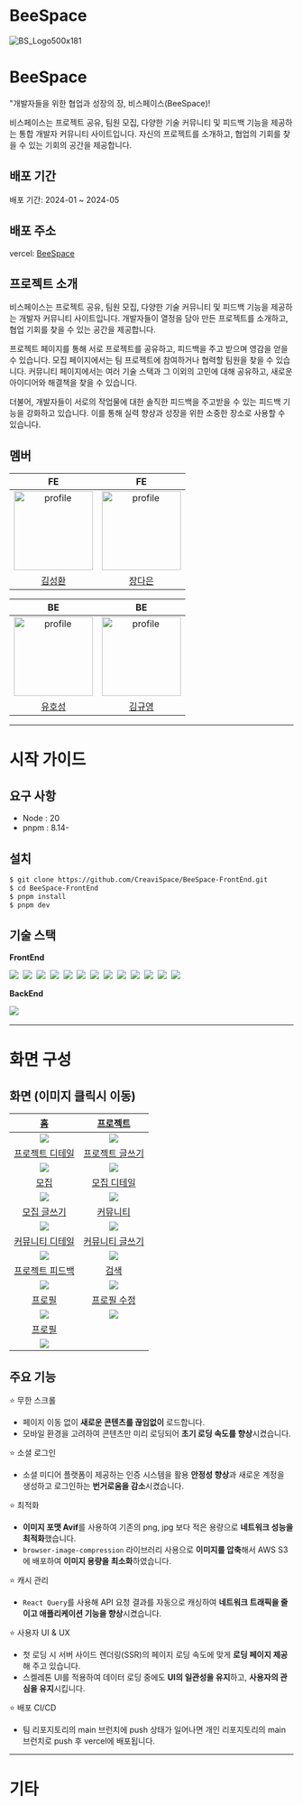 # BeeSpace

![BS_Logo500x181](https://github.com/CreaviSpace/BeeSpace-FrontEnd/assets/97121074/27534123-e13a-4cc3-a9d6-de4ab5407cf6)

# BeeSpace

"개발자들을 위한 협업과 성장의 장, 비스페이스(BeeSpace)!

비스페이스는 프로젝트 공유, 팀원 모집, 다양한 기술 커뮤니티 및 피드백 기능을 제공하는 통합 개발자 커뮤니티 사이트입니다. 자신의 프로젝트를 소개하고, 협업의 기회를 찾을 수 있는 기회의 공간을 제공합니다.

## 배포 기간

배포 기간: 2024-01 ~ 2024-05

## 배포 주소

vercel: [BeeSpace](https://beespace.vercel.app/)

## 프로젝트 소개

비스페이스는 프로젝트 공유, 팀원 모집, 다양한 기술 커뮤니티 및 피드백 기능을 제공하는 개발자 커뮤니티 사이트입니다. 개발자들이 열정을 담아 만든 프로젝트를 소개하고, 협업 기회를 찾을 수 있는 공간을 제공합니다.

프로젝트 페이지를 통해 서로 프로젝트를 공유하고, 피드백을 주고 받으며 영감을 얻을 수 있습니다. 모집 페이지에서는 팀 프로젝트에 참여하거나 협력할 팀원을 찾을 수 있습니다. 커뮤니티 페이지에서는 여러 기술 스택과 그 이외의 고민에 대해 공유하고, 새로운 아이디어와 해결책을 찾을 수 있습니다.

더불어, 개발자들이 서로의 작업물에 대한 솔직한 피드백을 주고받을 수 있는 피드백 기능을 강화하고 있습니다. 이를 통해 실력 향상과 성장을 위한 소중한 장소로 사용할 수 있습니다.

## 멤버

| FE | FE |
| :---: | :---: |
| <a href="https://github.com/springhana"><img src="https://avatars.githubusercontent.com/u/97121074?v=4" alt="profile" width="140" height="140"></a> | <a href="https://github.com/pionoiq"><img src="https://avatars.githubusercontent.com/u/101159509?v=4" alt="profile" width="140" height="140"></a> |
| [김성환](https://github.com/springhana) | [장다은](https://github.com/pionoiq) |

| BE | BE |
| :---: | :---: |
| <a href="https://github.com/YuHoSeong"><img src="https://avatars.githubusercontent.com/u/82141580?v=4" alt="profile" width="140" height="140"></a> | <a href="https://github.com/K-KY"><img src="https://avatars.githubusercontent.com/u/66647057?s=96&v=4" alt="profile" width="140" height="140"></a> |
| [유호성](https://github.com/YuHoSeong) | [김규영](https://github.com/K-KY) | 

---

# 시작 가이드

## 요구 사항

- Node : 20
- pnpm : 8.14-

## 설치

```bash
$ git clone https://github.com/CreaviSpace/BeeSpace-FrontEnd.git
$ cd BeeSpace-FrontEnd
$ pnpm install
$ pnpm dev
```

## 기술 스택

<div>
  <p><strong>FrontEnd</strong></p>
  <img src="https://img.shields.io/badge/html5-E34F26?style=for-the-badge&logo=html5&logoColor=white"/>&nbsp 
  <img src="https://img.shields.io/badge/css3-1572B6?style=for-the-badge&logo=css3&logoColor=white"/>&nbsp 
  <img src="https://img.shields.io/badge/javascript-F7DF1E?style=for-the-badge&logo=javascript&logoColor=white"/>&nbsp 
  <img src="https://img.shields.io/badge/typescript-3178C6?style=for-the-badge&logo=typescript&logoColor=white"/>&nbsp 
  <img src="https://img.shields.io/badge/react-61DAFB?style=for-the-badge&logo=react&logoColor=white"/>&nbsp 
  <img src="https://img.shields.io/badge/next.js-000000?style=for-the-badge&logo=next.js&logoColor=white"/>&nbsp 
  <img src="https://img.shields.io/badge/zustand-764ABC?style=for-the-badge&logo=zustand&logoColor=white"/>&nbsp 
  <img src="https://img.shields.io/badge/reactquery-FF4154?style=for-the-badge&logo=redux&logoColor=white"/>&nbsp 
  <img src="https://img.shields.io/badge/chakra ui-319795?style=for-the-badge&logo=chakra ui&logoColor=white"/>&nbsp 
  <img src="https://img.shields.io/badge/github-181717?style=for-the-badge&logo=github&logoColor=white"/>&nbsp 
  <img src="https://img.shields.io/badge/notion-000000?style=for-the-badge&logo=notion&logoColor=white"/>&nbsp 
  <img src="https://img.shields.io/badge/prettier-F7B93E?style=for-the-badge&logo=prettier&logoColor=white"/>&nbsp 
  <img src="https://img.shields.io/badge/eslint-4B32C3?style=for-the-badge&logo=eslint&logoColor=white"/>&nbsp 
</div>


<div>
  <p><strong>BackEnd</strong></p>
  <img src="https://img.shields.io/badge/springboot-6DB33F?style=for-the-badge&logo=springboot&logoColor=white"/>&nbsp 
</div>

---

# 화면 구성

## 화면 (이미지 클릭시 이동)

|<a href="">홈</a>|<a href="">프로젝트</a>|
|:---:|:---:|
|<a href=""><img src="https://github.com/springhana/beespace/assets/97121074/be365f66-e448-4667-ab4c-a57b249d0e51" /></a>|<a href=""><img src="https://github.com/springhana/beespace/assets/97121074/e269a331-556c-4659-9900-fbade65def88" /></a>|
|<a href="">프로젝트 디테일</a>|<a href="">프로젝트 글쓰기</a>|
|<a href=""><img src="https://github.com/springhana/beespace/assets/97121074/215368eb-18ee-487f-bffb-5d3906b984bd" /></a>|<a href=""><img src="https://github.com/springhana/beespace/assets/97121074/7d62e683-077a-4e1e-be50-6b27d5583417" /></a>|
|<a href="">모집</a>|<a href="">모집 디테일</a>|
|<a href=""><img src="https://github.com/springhana/beespace/assets/97121074/4e03efef-47ed-465f-82dd-17c9fddd2593" /></a>|<a href=""><img src="https://github.com/springhana/beespace/assets/97121074/0e9b7d11-0e4a-4c55-8912-a2a1de58a6fc" /></a>|
|<a href="">모집 글쓰기</a>|<a href="">커뮤니티</a>|
|<a href=""><img src="https://github.com/springhana/beespace/assets/97121074/869d01c8-7df1-49e5-9f09-15e1931b73b1" /></a>|<a href=""><img src="https://github.com/springhana/beespace/assets/97121074/80dcf774-507c-45d3-9fee-69e4c1721fe5" /></a>|
|<a href="">커뮤니티 디테일</a>|<a href="">커뮤니티 글쓰기</a>|
|<a href=""><img src="https://github.com/springhana/beespace/assets/97121074/33b30081-c542-43b7-811a-00b4aaf6325b" /></a>|<a href=""><img src="https://github.com/springhana/beespace/assets/97121074/faf692c9-a5a0-41c5-9fad-b761b2a54061" /></a>|
|<a href="">프로젝트 피드백</a>|<a href="">검색</a>|
|<a href=""><img src="https://github.com/springhana/beespace/assets/97121074/f95ec2c3-9fed-491a-a44b-dac31e15d536" /></a>|<a href=""><img src="https://github.com/springhana/beespace/assets/97121074/99f689e1-29ce-4960-9d20-6d527fe3e076" /></a>|
|<a href="">프로필</a>|<a href="">프로필 수정</a>|
|<a href=""><img src="https://github.com/springhana/beespace/assets/97121074/a5e0a5ed-84b5-4f43-bddb-1ed2408f2361" /></a>|<a href=""><img src="https://github.com/springhana/beespace/assets/97121074/5280cb92-4620-443c-aa5a-23fe94f75707" /></a>|
|<a href="">프로필</a>|<a href=""></a>|
|<a href=""><img src="https://github.com/springhana/beespace/assets/97121074/aa7376a6-09db-4bab-ab0d-7e74f48a5991" /></a>|<a href=""></a>|

## 주요 기능

⭐ 무한 스크롤

- 페이지 이동 없이 **새로운 콘텐츠를 끊임없이** 로드합니다.
- 모바일 환경을 고려하여 콘텐츠만 미리 로딩되어 **초기 로딩 속도를 향상**시켰습니다.

⭐ 소셜 로그인

- 소셜 미디어 플랫폼이 제공하는 인증 시스템을 활용 **안정성 향상**과 새로운 계정을 생성하고 로그인하는 **번거로움을 감소**시켰습니다.

⭐ 최적화

- **이미지 포맷 Avif**를 사용하여 기존의 png, jpg 보다 적은 용량으로 **네트워크 성능을 최적화**했습니다.
- `browser-image-compression` 라이브러리 사용으로 **이미지를 압축**해서 AWS S3에 배포하여 **이미지 용량을 최소화**하였습니다.

⭐ 캐시 관리

- `React Query`를 사용해 API 요청 결과를 자동으로 캐싱하여 **네트워크 트래픽을 줄이고 애플리케이션 기능을 향상**시켰습니다.

⭐ 사용자 UI & UX

- 첫 로딩 시 서버 사이드 렌더링(SSR)의 페이지 로딩 속도에 맞게 **로딩 페이지 제공**해 주고 있습니다.
- 스켈레톤 UI를 적용하여 데이터 로딩 중에도 **UI의 일관성을 유지**하고, **사용자의 관심을 유지**시킵니다.

⭐ 배포 CI/CD

- 팀 리포지토리의 main 브런치에 push 상태가 일어나면 개인 리포지토리의 main 브런치로 push 후 vercel에 배포됩니다.

---

# 기타
